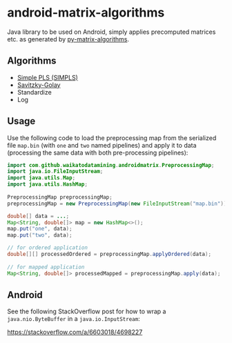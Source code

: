 # android-matrix-algorithms
Java library to be used on Android, simply applies precomputed matrices etc.
as generated by [py-matrix-algorithms](https://github.com/waikato-datamining/py-matrix-algorithms).

## Algorithms
* [Simple PLS (SIMPLS)](http://www.statsoft.com/textbook/partial-least-squares/#SIMPLS)
* [Savitzky-Golay](https://en.wikipedia.org/wiki/Savitzky%E2%80%93Golay_filter)
* Standardize
* Log

## Usage
Use the following code to load the preprocessing map from the serialized file
`map.bin` (with `one` and `two` named pipelines) and apply it to data (processing
the same data with both pre-processing pipelines):

```java
import com.github.waikatodatamining.androidmatrix.PreprocessingMap;
import java.io.FileInputStream;
import java.utils.Map;
import java.utils.HashMap;
 
PreprocessingMap preprocessingMap;
preprocessingMap = new PreprocessingMap(new FileInputStream("map.bin"));

double[] data = ...;
Map<String, double[]> map = new HashMap<>();
map.put("one", data);
map.put("two", data);

// for ordered application
double[][] processedOrdered = preprocessingMap.applyOrdered(data);
 
// for mapped application
Map<String, double[]> processedMapped = preprocessingMap.apply(data);
```

## Android
See the following StackOverflow post for how to wrap a `java.nio.ByteBuffer` in
a `java.io.InputStream`:

https://stackoverflow.com/a/6603018/4698227

